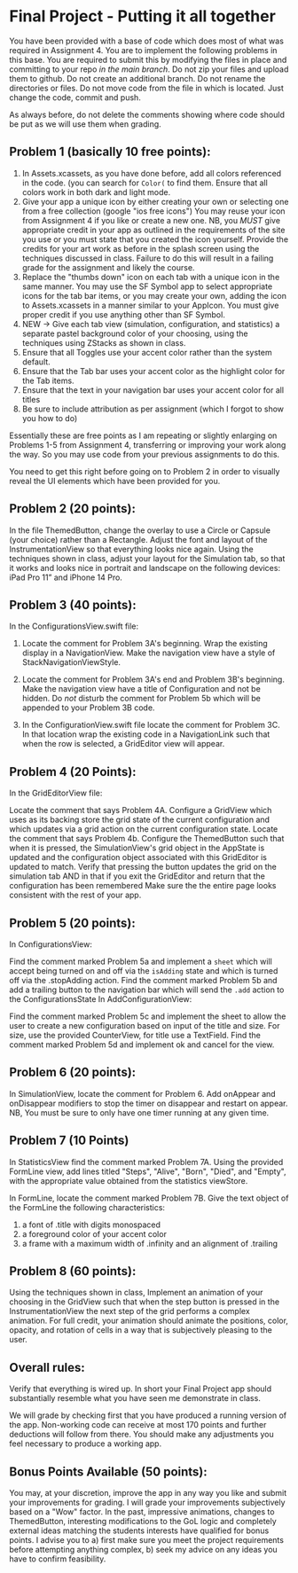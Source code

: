 # Final Project - Putting it all together

You have been provided with a base of code which does most of what was required in Assignment 4.  You are to implement the following problems in this base.  You are required to submit this by modifying the files in place and committing to your repo _in the main branch_.  Do not zip your files and upload them to github.  Do not create an additional branch.  Do not rename the directories or files. Do not move code from the file in which is located. Just change the code, commit and push.

As always before,  do not delete the comments showing where code should be put as we will use them when grading.

## Problem 1 (basically 10 free points):

1. In Assets.xcassets, as you have done before, add all colors referenced in the code. (you can search for `Color(` to find them. Ensure that all colors work in both dark and light mode.
2. Give your app a unique icon by either creating your own or selecting one from a free collection (google "ios free icons") You may reuse your icon from Assignment 4 if you like or create a new one. NB, you _MUST_ give appropriate credit in your app as outlined in the requirements of the site you use or you must state that you created the icon yourself. Provide the credits for your art work as before in the splash screen using the techniques discussed in class. Failure to do this will result in a failing grade for the assignment and likely the course.
3. Replace the "thumbs down" icon on each tab with a unique icon in the same manner. You may use the SF Symbol app to select appropriate icons for the tab bar items, or you may create your own, adding the icon to Assets.xcassets in a manner similar to your AppIcon. You must give proper credit if you use anything other than SF Symbol.
4. NEW -> Give each tab view (simulation, configuration, and statistics) a separate pastel background color of your choosing, using the techniques using ZStacks as shown in class.
5. Ensure that all Toggles use your accent color rather than the system default.
6. Ensure that the Tab bar uses your accent color as the highlight color for the Tab items.
7. Ensure that the text in your navigation bar uses your accent color for all titles
8. Be sure to include attribution as per assignment (which I forgot to show you how to do)

Essentially these are free points as I am repeating or slightly enlarging on Problems 1-5 from Assignment 4, transferring or improving your work along the way. So you may use code from your previous assignments to do this.  

You need to get this right before going on to Problem 2 in order to visually reveal the UI elements which have been provided for you.

## Problem 2 (20 points):

In the file ThemedButton, change the overlay to use a Circle or Capsule (your choice) rather than a Rectangle. Adjust the font and layout of the InstrumentationView so that everything looks nice again. Using the techniques shown in class, adjust your layout for the Simulation tab, so that it works and looks nice in portrait and landscape on the following devices: iPad Pro 11” and iPhone 14 Pro.

## Problem 3 (40 points):

In the ConfigurationsView.swift file:

1. Locate the comment for Problem 3A's beginning. Wrap the existing display in a NavigationView. Make the navigation view have a style of StackNavigationViewStyle.

2. Locate the comment for Problem 3A's end and Problem 3B's beginning. Make the navigation view have a title of Configuration and not be hidden. Do _not_ disturb the comment for Problem 5b which will be appended to your Problem 3B code. 

3. In the ConfigurationView.swift file locate the comment for Problem 3C. In that location wrap the existing code in a NavigationLink such that when the row is selected, a GridEditor view will appear.

## Problem 4 (20 Points):

In the GridEditorView file:

Locate the comment that says Problem 4A. Configure a GridView which uses as its backing store the grid state of the current configuration and which updates via a grid action on the current configuration state. Locate the comment that says Problem 4b. Configure the ThemedButton such that when it is pressed, the SimulationView's grid object in the AppState is updated and the configuration object associated with this GridEditor is updated to match. Verify that pressing the button updates the grid on the simulation tab AND in that if you exit the GridEditor and return that the configuration has been remembered Make sure the the entire page looks consistent with the rest of your app.

## Problem 5 (20 points):

In ConfigurationsView:

Find the comment marked Problem 5a and implement a `sheet` which will accept being turned on and off via the `isAdding` state and which is turned off via the .stopAdding action. Find the comment marked Problem 5b and add a trailing button to the navigation bar which will send the `.add` action to the ConfigurationsState In AddConfigurationView:

Find the comment marked Problem 5c and implement the sheet to allow the user to create a new configuration based on input of the title and size. For size, use the provided CounterView, for title use a TextField.
Find the comment marked Problem 5d and implement ok and cancel for the view. 

## Problem 6 (20 points):

In SimulationView, locate the comment for Problem 6. Add onAppear and onDisappear modifiers to stop the timer on disappear and restart on appear. NB, You must be sure to only have one timer running at any given time.

## Problem 7 (10 Points)

In StatisticsView find the comment marked Problem 7A.  Using the provided FormLine view, add lines titled "Steps", "Alive", "Born", "Died", and "Empty", with the appropriate value obtained from the statistics viewStore.

In FormLine, locate the comment marked Problem 7B. Give the text object of the FormLine the following characteristics:
1. a font of .title with digits monospaced
2. a foreground color of your accent color
3. a frame with a maximum width of .infinity and an alignment of .trailing

## Problem 8 (60 points):

Using the techniques shown in class, Implement an animation of your choosing in the GridView such that when the step button is pressed in the InstrumentationView the next step of the grid performs a complex animation. For full credit, your animation should animate the positions, color, opacity, and rotation of cells in a way that is subjectively pleasing to the user.

## Overall rules:

Verify that everything is wired up. In short your Final Project app should substantially resemble what you have seen me demonstrate in class.

We will grade by checking first that you have produced a running version of the app. Non-working code can receive at most 170 points and further deductions will follow from there. You should make any adjustments you feel necessary to produce a working app.

## Bonus Points Available (50 points):

You may, at your discretion, improve the app in any way you like and submit your improvements for grading. I will grade your improvements subjectively based on a "Wow" factor. In the past, impressive animations, changes to ThemedButton, interesting modifications to the GoL logic and completely external ideas matching the students interests have qualified for bonus points. I advise you to a) first make sure you meet the project requirements before attempting anything complex, b) seek my advice on any ideas you have to confirm feasibility.
